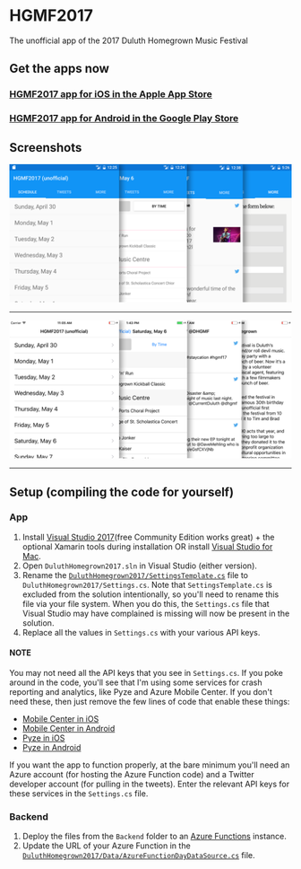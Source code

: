 # HGMF2017
The unofficial app of the 2017 Duluth Homegrown Music Festival

## Get the apps now

### [HGMF2017 app for iOS in the Apple App Store](https://itunes.apple.com/us/app/hgmf2017-unofficial/id1229131015)

### [HGMF2017 app for Android in the Google Play Store](https://play.google.com/store/apps/details?id=com.joesauve.duluthhomegrown2017)

## Screenshots

![](Screenshots/featureimage.png)

<hr>

![](Screenshots/featureimage-IOS.png)

<hr>

## Setup (compiling the code for yourself)

### App
1. Install [Visual Studio 2017](https://www.visualstudio.com/downloads/)(free Community Edition works great) + the optional Xamarin tools during installation OR install [Visual Studio for Mac](https://www.visualstudio.com/vs/visual-studio-mac/).
2. Open `DuluthHomegrown2017.sln` in Visual Studio (either version).
2. Rename the [`DuluthHomegrown2017/SettingsTemplate.cs`](https://github.com/jsauve/HGMF2017/blob/96ae75fc02c1565f85a9ee5b5a505c99fa8339a1/DuluthHomegrown2017/SettingsTemplate.cs) file to `DuluthHomegrown2017/Settings.cs`. Note that `SettingsTemplate.cs` is excluded from the solution intentionally, so you'll need to rename this file via your file system. When you do this, the `Settings.cs` file that Visual Studio may have complained is missing will now be present in the solution.
3. Replace all the values in `Settings.cs` with your various API keys. 

#### NOTE
You may not need all the API keys that you see in `Settings.cs`. If you poke around in the code, you'll see that I'm using some services for crash reporting and analytics, like Pyze and Azure Mobile Center. If you don't need these, then just remove the few lines of code that enable these things:
- [Mobile Center in iOS](https://github.com/jsauve/HGMF2017/blob/1b6ff09cbdf274018ff21982ab9c7f872ed29e0d/iOS/AppDelegate.cs#L27)
- [Mobile Center in Android](https://github.com/jsauve/HGMF2017/blob/1b6ff09cbdf274018ff21982ab9c7f872ed29e0d/Droid/MainActivity.cs#L28)
- [Pyze in iOS](https://github.com/jsauve/HGMF2017/blob/1b6ff09cbdf274018ff21982ab9c7f872ed29e0d/iOS/AppDelegate.cs#L48)
- [Pyze in Android](https://github.com/jsauve/HGMF2017/blob/1b6ff09cbdf274018ff21982ab9c7f872ed29e0d/Droid/MainActivity.cs#L29)

If you want the app to function properly, at the bare minimum you'll need an Azure account (for hosting the Azure Function code) and a Twitter developer account (for pulling in the tweets). Enter the relevant API keys for these services in the `Settings.cs` file.


### Backend
1. Deploy the files from the `Backend` folder to an [Azure Functions](https://azure.microsoft.com/en-us/services/functions/) instance.
2. Update the URL of your Azure Function in the [`DuluthHomegrown2017/Data/AzureFunctionDayDataSource.cs`](https://github.com/jsauve/HGMF2017/blob/96ae75fc02c1565f85a9ee5b5a505c99fa8339a1/DuluthHomegrown2017/Data/AzureFunctionDayDataSource.cs#L27) file.
